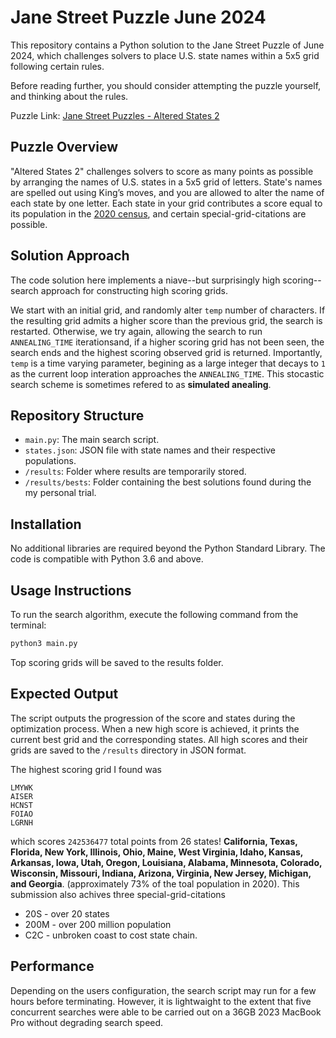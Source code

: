 # Jane Street Puzzle June 2024

This repository contains a Python solution to the Jane Street Puzzle of June 2024, which challenges solvers to place U.S. state names within a 5x5 grid following certain rules.

Before reading further, you should consider attempting the puzzle yourself, and thinking about the rules.

Puzzle Link: [Jane Street Puzzles - Altered States 2](https://www.janestreet.com/puzzles/altered-states-2-index/)

## Puzzle Overview

"Altered States 2" challenges solvers to score as many points as possible by arranging the names of U.S. states in a 5x5 grid of letters. State's names are spelled out using King’s moves, and you are allowed to alter the name of each state by one letter. Each state in your grid contributes a score equal to its population in the
[2020 census](https://en.wikipedia.org/wiki/2020_United_States_census#State_rankings), and certain special-grid-citations are possible.

## Solution Approach

The code solution here implements a niave--but surprisingly high scoring--search approach for constructing high scoring grids.

We start with an initial grid, and randomly alter `temp` number of characters. If the resulting grid admits a higher score than the previous grid, the search is restarted. Otherwise, we try again, allowing the search to run `ANNEALING_TIME` iterationsand, if a higher scoring grid has not been seen, the search ends and the highest scoring observed grid is returned. Importantly, `temp` is a time varying parameter, begining as a large integer that decays to `1` as the current loop interation approaches the `ANNEALING_TIME`. This stocastic search scheme is sometimes refered to as __simulated anealing__. 

## Repository Structure

- `main.py`: The main search script.
- `states.json`: JSON file with state names and their respective populations.
- `/results`: Folder where results are temporarily stored.
- `/results/bests`: Folder containing the best solutions found during the my personal trial.

## Installation

No additional libraries are required beyond the Python Standard Library. The code is compatible with Python 3.6 and above.

## Usage Instructions

To run the search algorithm, execute the following command from the terminal:
```sh
python3 main.py
```
Top scoring grids will be saved to the results folder.

## Expected Output

The script outputs the progression of the score and states during the optimization process. When a new high score is achieved, it prints the current best grid and the corresponding states. All high scores and their grids are saved to the `/results` directory in JSON format.

The highest scoring grid I found was 
```
LMYWK
AISER
HCNST
FOIAO
LGRNH
```
which scores `242536477` total points from 26 states! __California, Texas, Florida, New York, Illinois, Ohio, Maine, West Virginia, Idaho, Kansas, Arkansas, Iowa, Utah, Oregon, Louisiana, Alabama, Minnesota, Colorado, Wisconsin, Missouri, Indiana, Arizona, Virginia, New Jersey, Michigan, and Georgia__.
(approximately 73% of the toal population in 2020). This submission also achives three special-grid-citations
- 20S - over 20 states
- 200M - over 200 million population
- C2C - unbroken coast to cost state chain.

## Performance
Depending on the users configuration, the search script may run for a few hours before terminating. However, it is lightwaight to the extent that five concurrent searches were able to be carried out on a 36GB 2023 MacBook Pro without degrading search speed.

